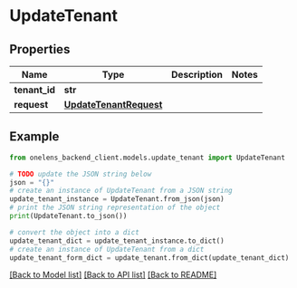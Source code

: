 # UpdateTenant


## Properties

Name | Type | Description | Notes
------------ | ------------- | ------------- | -------------
**tenant_id** | **str** |  | 
**request** | [**UpdateTenantRequest**](UpdateTenantRequest.md) |  | 

## Example

```python
from onelens_backend_client.models.update_tenant import UpdateTenant

# TODO update the JSON string below
json = "{}"
# create an instance of UpdateTenant from a JSON string
update_tenant_instance = UpdateTenant.from_json(json)
# print the JSON string representation of the object
print(UpdateTenant.to_json())

# convert the object into a dict
update_tenant_dict = update_tenant_instance.to_dict()
# create an instance of UpdateTenant from a dict
update_tenant_form_dict = update_tenant.from_dict(update_tenant_dict)
```
[[Back to Model list]](../README.md#documentation-for-models) [[Back to API list]](../README.md#documentation-for-api-endpoints) [[Back to README]](../README.md)


